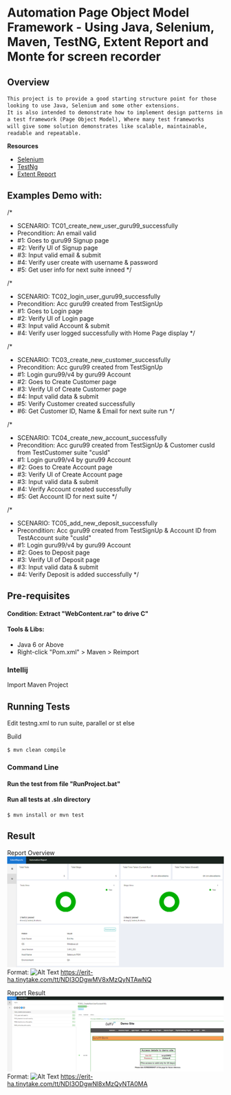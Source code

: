 # Automation Page Object Model Framework - Using Java, Selenium, Maven, TestNG, Extent Report and Monte for screen recorder
## Overview 

```
This project is to provide a good starting structure point for those looking to use Java, Selenium and some other extensions. 
It is also intended to demonstrate how to implement design patterns in a test framework (Page Object Model), Where many test frameworks 
will give some solution demonstrates like scalable, maintainable, readable and repeatable.
```

**Resources**
- [Selenium](http://www.seleniumhq.org/)
- [TestNg](https://testng.org) 
- [Extent Report](https://extentreports.com/) 

## Examples Demo with:

/*
 * SCENARIO: TC01_create_new_user_guru99_successfully
 * Precondition: An email valid
 * #1: Goes to guru99 Signup page
 * #2: Verify UI of Signup page
 * #3: Input valid email & submit
 * #4: Verify user create with username & password
 * #5: Get user info for next suite inneed
 */
 
/*
 * SCENARIO: TC02_login_user_guru99_successfully
 * Precondition: Acc guru99 created from TestSignUp
 * #1: Goes to Login page
 * #2: Verify UI of Login page
 * #3: Input valid Account & submit
 * #4: Verify user logged successfully with Home Page display
 */
 
 /*
 * SCENARIO: TC03_create_new_customer_successfully
 * Precondition: Acc guru99 created from TestSignUp
 * #1: Login guru99/v4 by guru99 Account
 * #2: Goes to Create Customer page
 * #3: Verify UI of Create Customer page
 * #4: Input valid data & submit
 * #5: Verify Customer created successfully
 * #6: Get Customer ID, Name & Email for next suite run
 */

/*
 * SCENARIO: TC04_create_new_account_successfully
 * Precondition: Acc guru99 created from TestSignUp & Customer cusId from TestCustomer suite "cusId"
 * #1: Login guru99/v4 by guru99 Account
 * #2: Goes to Create Account page
 * #3: Verify UI of Create Account page
 * #3: Input valid data & submit
 * #4: Verify Account created successfully
 * #5: Get Account ID for next suite
 */
 
 /*
 * SCENARIO: TC05_add_new_deposit_successfully
 * Precondition: Acc guru99 created from TestSignUp & Account ID from TestAccount suite "cusId"
 * #1: Login guru99/v4 by guru99 Account
 * #2: Goes to Deposit page
 * #3: Verify UI of Deposit page
 * #3: Input valid data & submit
 * #4: Verify Deposit is added successfully
 */

## Pre-requisites

#### Condition: Extract "WebContent.rar" to drive C"

#### Tools & Libs:

* Java 6 or Above
* Right-click "Pom.xml" > Maven > Reimport

### Intellij

Import Maven Project

## Running Tests

Edit testng.xml to run suite, parallel or st else

Build
```
$ mvn clean compile
```

### Command Line

#### Run the test from file "RunProject.bat"

#### Run all tests at .sln directory
```
$ mvn install or mvn test
```

## Result

Report Overview
![GitHub Logo](/test-reports/Overview.PNG)
Format: ![Alt Text](url)
https://erit-ha.tinytake.com/tt/NDI3ODgwMV8xMzQyNTAwNQ

Report Result
![GitHub Logo](/test-reports/Result.PNG)
Format: ![Alt Text](url)
https://erit-ha.tinytake.com/tt/NDI3ODgwNl8xMzQyNTA0MA
